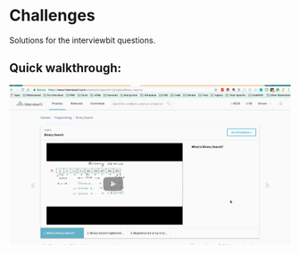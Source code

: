# Challenges
Solutions for the interviewbit questions.

## Quick walkthrough:

![Alt Text](https://github.com/sriramsantosh/Challenges/blob/master/prework_week3.gif)
